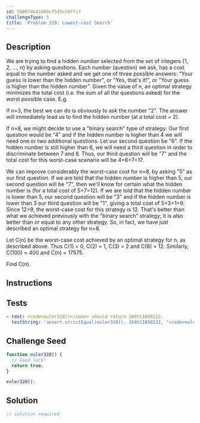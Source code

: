 ```yaml
---
id: 5900f4b41000cf542c50ffc7
challengeType: 5
title: 'Problem 328: Lowest-cost Search'
---
```


## Description
<section id='description'>
We are trying to find a hidden number selected from the set of integers {1, 2, ..., n} by asking questions.
Each number (question) we ask, has a cost equal to the number asked and we get one of three possible answers: "Your guess is lower than the hidden number", or
 "Yes, that's it!", or
 "Your guess is higher than the hidden number".
Given the value of n, an optimal strategy minimizes the total cost (i.e. the sum of all the questions asked) for the worst possible case. E.g.

If n=3, the best we can do is obviously to ask the number "2". The answer will immediately lead us to find the hidden number (at a total cost = 2).

If n=8, we might decide to use a "binary search" type of strategy: Our first question would be "4" and if the hidden number is higher than 4 we will need one or two additional questions.
Let our second question be "6". If the hidden number is still higher than 6, we will need a third question in order to discriminate between 7 and 8.
Thus, our third question will be "7" and the total cost for this worst-case scenario will be 4+6+7=17.

We can improve considerably the worst-case cost for n=8, by asking "5" as our first question.
If we are told that the hidden number is higher than 5, our second question will be "7", then we'll know for certain what the hidden number is (for a total cost of 5+7=12).
If we are told that the hidden number is lower than 5, our second question will be "3" and if the hidden number is lower than 3 our third question will be "1", giving a total cost of 5+3+1=9.
Since 12>9, the worst-case cost for this strategy is 12. That's better than what we achieved previously with the "binary search" strategy; it is also better than or equal to any other strategy.
So, in fact, we have just described an optimal strategy for n=8.

Let C(n) be the worst-case cost achieved by an optimal strategy for n, as described above.
Thus C(1) = 0, C(2) = 1, C(3) = 2 and C(8) = 12.
Similarly, C(100) = 400 and C(n) = 17575.

Find C(n).
</section>

## Instructions
<section id='instructions'>

</section>

## Tests
<section id='tests'>

```yml
- text: <code>euler328()</code> should return 260511850222.
  testString: 'assert.strictEqual(euler328(), 260511850222, "<code>euler328()</code> should return 260511850222.");'

```

</section>

## Challenge Seed
<section id='challengeSeed'>

<div id='js-seed'>

```js
function euler328() {
  // Good luck!
  return true;
}

euler328();
```

</div>



</section>

## Solution
<section id='solution'>

```js
// solution required
```
</section>
